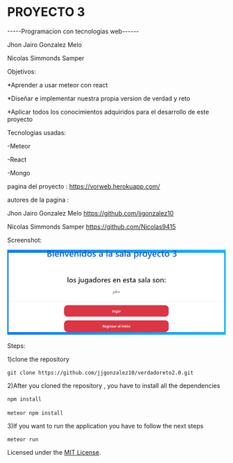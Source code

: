 # PROYECTO 3
-----Programacion con tecnologias web------


Jhon Jairo Gonzalez Melo

Nicolas Simmonds Samper 


Objetivos:

*Aprender a usar meteor con react  

*Diseñar e implementar nuestra propia version de verdad y reto

*Aplicar todos los conocimientos adquiridos para el desarrollo de este proyecto


Tecnologias usadas:

-Meteor

-React

-Mongo


pagina del proyecto : https://vorweb.herokuapp.com/

autores de la pagina : 

Jhon Jairo Gonzalez Melo https://github.com/jjgonzalez10

Nicolas Simmonds Samper  https://github.com/Nicolas9415

Screenshot:

![screenshot](https://raw.githubusercontent.com/jjgonzalez10/verdadoreto2.0/master/images/Captura.PNG )

Steps:

1)clone the repository 

    git clone https://github.com/jjgonzalez10/verdadoreto2.0.git

2)After you cloned the repository , you have to install all the dependencies

    npm install 

    meteor npm install

3)If you want to run the application you have to follow the next steps

    meteor run 
    


Licensed under the [MIT License](LICENSE).
